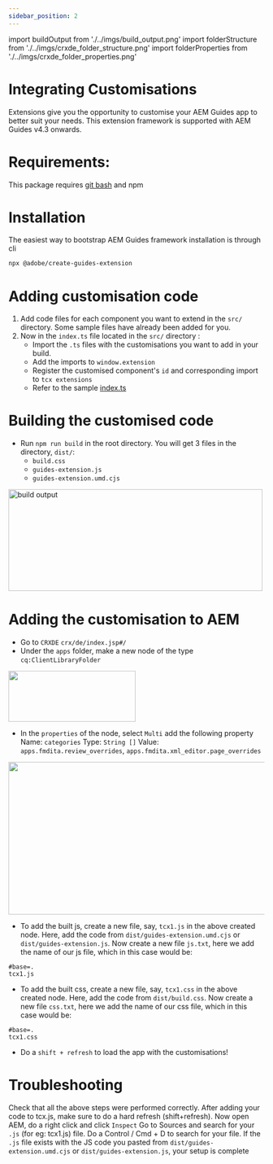 ```yaml
---
sidebar_position: 2
---
```

import buildOutput from './../imgs/build_output.png'
import folderStructure from './../imgs/crxde_folder_structure.png'
import folderProperties from './../imgs/crxde_folder_properties.png'


# Integrating Customisations

Extensions give you the opportunity to customise your AEM Guides app to better suit your needs. This extension framework is supported with AEM Guides v4.3 onwards.

# Requirements:
This package requires [git bash](https://github.com/git-guides/install-git) and npm

# Installation

The easiest way to bootstrap AEM Guides framework installation is through cli
```bash
npx @adobe/create-guides-extension
```

# Adding customisation code

1. Add code files for each component you want to extend in the `src/` directory. Some sample files have already been added for you.
2. Now in the `index.ts` file located in the `src/` directory :
    - Import the `.ts` files with the customisations you want to add in your build.
    - Add the imports to `window.extension`
    - Register the customised component's `id` and corresponding import to `tcx extensions`
    - Refer to the sample [index.ts](../../../src/index.ts)

# Building the customised code

- Run `npm run build` in the root directory. You will get 3 files in the directory, `dist/`:
    - `build.css`
    - `guides-extension.js`
    - `guides-extension.umd.cjs`

<img
  src={buildOutput}
  title="Build Output"
  alt="build output"
  width= "500px"
  height="200px"
/>


# Adding the customisation to AEM
- Go to `CRXDE` `crx/de/index.jsp#/`
- Under the `apps` folder, make a new node of the type `cq:ClientLibraryFolder`

<img
  src={folderStructure}
  width= "250px"
  height="100px"
/>

- In the `properties` of the node, select `Multi` add the following property
    Name: `categories`
    Type: `String []`
    Value: `apps.fmdita.review_overrides`, `apps.fmdita.xml_editor.page_overrides`

<img
  src={folderProperties}
  width= "1000px"
  height="300px"
/>

- To add the built js, create a new file, say, `tcx1.js` in the above created node. Here, add the code from `dist/guides-extension.umd.cjs` or `dist/guides-extension.js`. Now create a new file `js.txt`, here we add the name of our js file, which in this case would be:
```t
#base=.
tcx1.js
```
- To add the built css, create a new file, say, `tcx1.css` in the above created node. Here, add the code from `dist/build.css`. Now create a new file `css.txt`, here we add the name of our css file, which in this case would be:
```t
#base=.
tcx1.css
```
- Do a `shift + refresh` to load the app with the customisations!

# Troubleshooting

Check that all the above steps were performed correctly. 
After adding your code to tcx.js, make sure to do a hard refresh (shift+refresh). 
Now open AEM, do a right click and click `Inspect`
Go to Sources and search for your `.js` (for eg: tcx1.js) file. Do a Control / Cmd + D to search for your file. If the `.js` file exists with the JS code you pasted from `dist/guides-extension.umd.cjs` or `dist/guides-extension.js`, your setup is complete